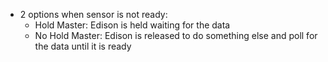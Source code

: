 - 2 options when sensor is not ready:
	- Hold Master: Edison is held waiting for the data
	- No Hold Master: Edison is released to do something else and poll for the data until it is ready